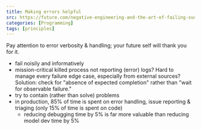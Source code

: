 ```yaml
---
title: Making errors helpful
src: https://future.com/negative-engineering-and-the-art-of-failing-successfully
categories: [Programming]
tags: [principles]
---
```


Pay attention to error verbosity & handling; your future self will thank you for it.

- fail noisily and informatively
- mission-critical killed process not reporting (error) logs? Hard to manage every failure edge case, especially from external sources? Solution: check for "absence of expected completion" rather than "wait for observable failure."
- try to contain (rather than solve) problems
- in production, 85% of time is spent on error handling, issue reporting & triaging (only 15% of time is spent on code)
  + reducing debugging time by 5% is far more valuable than reducing model dev time by 5%
